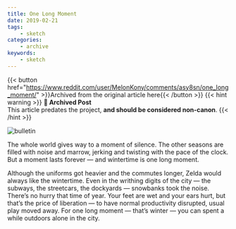 ```yaml
---
title: One Long Moment
date: 2019-02-21
tags:
    - sketch
categories:
    - archive
keywords:
    - sketch
---
```

{{< button href="https://www.reddit.com/user/MelonKony/comments/asy8sn/one_long_moment/" >}}Archived from the original article here{{< /button >}}
{{< hint warning >}}
**🌸 Archived Post**  
This article predates the project, **and should be considered non-canon**.
{{< /hint >}}

![bulletin](/images/moment.jpg)

The whole world gives way to a moment of silence. The other seasons are filled with noise and marrow, jerking and twisting with the pace of the clock. But a moment lasts forever — and wintertime is one long moment.

Although the uniforms got heavier and the commutes longer, Zelda would always like the wintertime. Even in the writhing digits of the city — the subways, the streetcars, the dockyards — snowbanks took the noise. There’s no hurry that time of year. Your feet are wet and your ears hurt, but that’s the price of liberation — to have normal productivity disrupted, usual play moved away. For one long moment — that’s winter — you can spent a while outdoors alone in the city.
